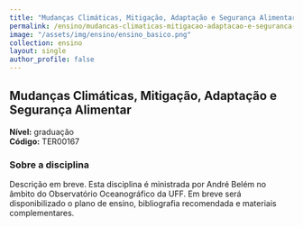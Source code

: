 ```yaml
---
title: "Mudanças Climáticas, Mitigação, Adaptação e Segurança Alimentar"
permalink: /ensino/mudancas-climaticas-mitigacao-adaptacao-e-seguranca-alimentar/
image: "/assets/img/ensino/ensino_basico.png"
collection: ensino
layout: single
author_profile: false
---
```


## Mudanças Climáticas, Mitigação, Adaptação e Segurança Alimentar

**Nível:** graduação  
**Código:** TER00167

### Sobre a disciplina

Descrição em breve. Esta disciplina é ministrada por André Belém no âmbito do Observatório Oceanográfico da UFF. Em breve será disponibilizado o plano de ensino, bibliografia recomendada e materiais complementares.
